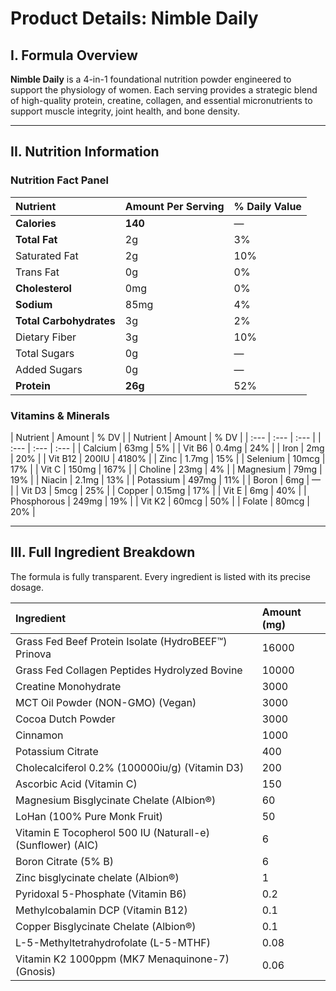 # Product Details: Nimble Daily

## I. Formula Overview

**Nimble Daily** is a 4-in-1 foundational nutrition powder engineered to support the physiology of women. Each serving provides a strategic blend of high-quality protein, creatine, collagen, and essential micronutrients to support muscle integrity, joint health, and bone density.

---

## II. Nutrition Information

### Nutrition Fact Panel

| Nutrient | Amount Per Serving | % Daily Value |
| :--- | :--- | :--- |
| **Calories** | **140** | — |
| **Total Fat** | 2g | 3% |
| Saturated Fat | 2g | 10% |
| Trans Fat | 0g | 0% |
| **Cholesterol** | 0mg | 0% |
| **Sodium** | 85mg | 4% |
| **Total Carbohydrates** | 3g | 2% |
| Dietary Fiber | 3g | 10% |
| Total Sugars | 0g | — |
| Added Sugars | 0g | — |
| **Protein** | **26g** | 52% |

### Vitamins & Minerals

| Nutrient | Amount | % DV | | Nutrient | Amount | % DV |
| :--- | :--- | :--- | | :--- | :--- | :--- |
| Calcium | 63mg | 5% | | Vit B6 | 0.4mg | 24% |
| Iron | 2mg | 20% | | Vit B12 | 200IU | 4180% |
| Zinc | 1.7mg | 15% | | Selenium | 10mcg | 17% |
| Vit C | 150mg | 167% | | Choline | 23mg | 4% |
| Magnesium | 79mg | 19% | | Niacin | 2.1mg | 13% |
| Potassium | 497mg | 11% | | Boron | 6mg | — |
| Vit D3 | 5mcg | 25% | | Copper | 0.15mg | 17% |
| Vit E | 6mg | 40% | | Phosphorous | 249mg | 19% |
| Vit K2 | 60mcg | 50% | | Folate | 80mcg | 20% |

---

## III. Full Ingredient Breakdown

The formula is fully transparent. Every ingredient is listed with its precise dosage.

| Ingredient | Amount (mg) |
| :--- | :--- |
| Grass Fed Beef Protein Isolate (HydroBEEF™) Prinova | 16000 |
| Grass Fed Collagen Peptides Hydrolyzed Bovine | 10000 |
| Creatine Monohydrate | 3000 |
| MCT Oil Powder (NON-GMO) (Vegan) | 3000 |
| Cocoa Dutch Powder | 3000 |
| Cinnamon | 1000 |
| Potassium Citrate | 400 |
| Cholecalciferol 0.2% (100000iu/g) (Vitamin D3) | 200 |
| Ascorbic Acid (Vitamin C) | 150 |
| Magnesium Bisglycinate Chelate (Albion®) | 60 |
| LoHan (100% Pure Monk Fruit) | 50 |
| Vitamin E Tocopherol 500 IU (Naturall-e) (Sunflower) (AIC) | 6 |
| Boron Citrate (5% B) | 6 |
| Zinc bisglycinate chelate (Albion®) | 1 |
| Pyridoxal 5-Phosphate (Vitamin B6) | 0.2 |
| Methylcobalamin DCP (Vitamin B12) | 0.1 |
| Copper Bisglycinate Chelate (Albion®) | 0.1 |
| L-5-Methyltetrahydrofolate (L-5-MTHF) | 0.08 |
| Vitamin K2 1000ppm (MK7 Menaquinone-7) (Gnosis) | 0.06 |
